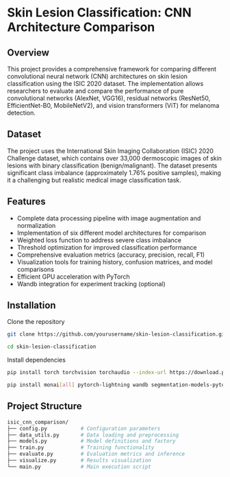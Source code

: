 # Skin Lesion Classification: CNN Architecture Comparison

## Overview

This project provides a comprehensive framework for comparing different convolutional neural network (CNN) architectures on skin lesion classification using the ISIC 2020 dataset. The implementation allows researchers to evaluate and compare the performance of pure convolutional networks (AlexNet, VGG16), residual networks (ResNet50, EfficientNet-B0, MobileNetV2), and vision transformers (ViT) for melanoma detection.

## Dataset

The project uses the International Skin Imaging Collaboration (ISIC) 2020 Challenge dataset, which contains over 33,000 dermoscopic images of skin lesions with binary classification (benign/malignant). The dataset presents significant class imbalance (approximately 1.76% positive samples), making it a challenging but realistic medical image classification task.

## Features

- Complete data processing pipeline with image augmentation and normalization
- Implementation of six different model architectures for comparison
- Weighted loss function to address severe class imbalance
- Threshold optimization for improved classification performance
- Comprehensive evaluation metrics (accuracy, precision, recall, F1)
- Visualization tools for training history, confusion matrices, and model comparisons
- Efficient GPU acceleration with PyTorch
- Wandb integration for experiment tracking (optional)

## Installation
Clone the repository
```bash
git clone https://github.com/yourusername/skin-lesion-classification.git
```
```bash
cd skin-lesion-classification
```
Install dependencies
```bash
pip install torch torchvision torchaudio --index-url https://download.pytorch.org/whl/cu118
```
```bash
pip install monai[all] pytorch-lightning wandb segmentation-models-pytorch opencv-python pandas matplotlib
```

## Project Structure
```bash
isic_cnn_comparison/
├── config.py           # Configuration parameters
├── data_utils.py       # Data loading and preprocessing
├── models.py           # Model definitions and factory
├── train.py            # Training functionality
├── evaluate.py         # Evaluation metrics and inference
├── visualize.py        # Results visualization
└── main.py             # Main execution script
```
